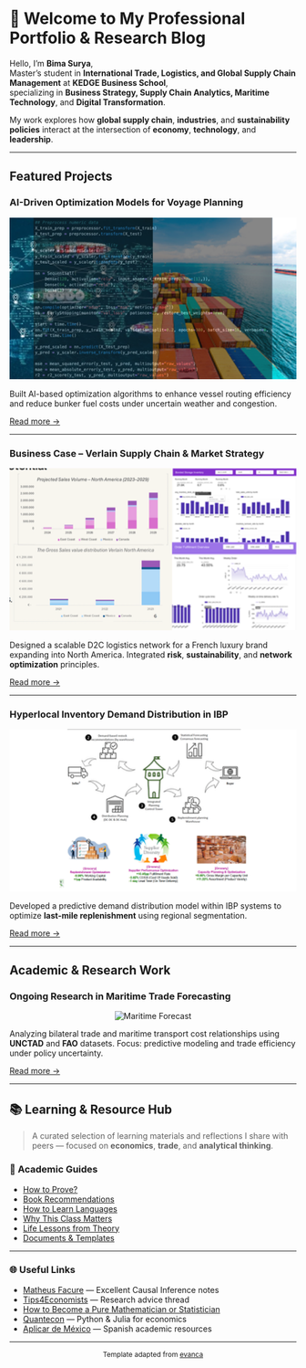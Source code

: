 # 👋 Welcome to My Professional Portfolio & Research Blog

Hello, I’m **Bima Surya**,  
Master’s student in **International Trade, Logistics, and Global Supply Chain Management** at **KEDGE Business School**,  
specializing in **Business Strategy, Supply Chain Analytics, Maritime Technology**, and **Digital Transformation**.  

My work explores how **global supply chain**, **industries**, and **sustainability policies** interact at the intersection of **economy**, **technology**, and **leadership**.

---

## Featured Projects

<div class="project-card">
<h3>AI-Driven Optimization Models for Voyage Planning</h3>
<div align="center">
  <img src="/images/ai-voyage-planner-thumb.png?raw=true" alt="AI Voyage Planning" class="project-thumb"/>
</div>
<p>Built AI-based optimization algorithms to enhance vessel routing efficiency and reduce bunker fuel costs under uncertain weather and congestion.</p>
<p><a href="/research/ai-voyage-planner">Read more →</a></p>
</div>

---

<div class="project-card">
<h3>Business Case – Verlain Supply Chain & Market Strategy</h3>
<div align="center">
  <img src="/images/verlainsupplychain-thumb.png?raw=true" alt="Verlain Business Case" class="project-thumb"/>
</div>
<p>Designed a scalable D2C logistics network for a French luxury brand expanding into North America.  
Integrated <strong>risk</strong>, <strong>sustainability</strong>, and <strong>network optimization</strong> principles.</p>
<p><a href="/projects/verlainsupplychain">Read more →</a></p>
</div>

---

<div class="project-card">
<h3>Hyperlocal Inventory Demand Distribution in IBP</h3>
<div align="center">
  <img src="/images/hyperlocal-inventory-demand-calculator-thumb.png?raw=true" alt="Hyperlocal Inventory" class="project-thumb"/>
</div>
<p>Developed a predictive demand distribution model within IBP systems to optimize <strong>last-mile replenishment</strong> using regional segmentation.</p>
<p><a href="/projects/hyperlocal-inventory">Read more →</a></p>
</div>

---

## Academic & Research Work

<div class="project-card">
<h3>Ongoing Research in Maritime Trade Forecasting</h3>
<div align="center">
  <img src="/images/maritime_forecast.png?raw=true" alt="Maritime Forecast" class="project-thumb"/>
</div>
<p>Analyzing bilateral trade and maritime transport cost relationships using <strong>UNCTAD</strong> and <strong>FAO</strong> datasets.  
Focus: predictive modeling and trade efficiency under policy uncertainty.</p>
<p><a href="/research/maritime-trade-forecast">Read more →</a></p>
</div>

---

## 📚 Learning & Resource Hub

> A curated selection of learning materials and reflections I share with peers — focused on **economics**, **trade**, and **analytical thinking**.

### 📘 Academic Guides
- [How to Prove?](/guides/prove)
- [Book Recommendations](/guides/books)
- [How to Learn Languages](/guides/languages)
- [Why This Class Matters](/guides/useful)
- [Life Lessons from Theory](/guides/theory)
- [Documents & Templates](/guides/documents)

---

### 🌐 Useful Links
- [Matheus Facure](https://matheusfacure.github.io/) — Excellent Causal Inference notes  
- [Tips4Economists](https://twitter.com/MasayukiKudamatsu/status/1689736764175202304) — Research advice thread  
- [How to Become a Pure Mathematician or Statistician](https://metacademy.org/roadmaps/rgrosse/statistics)  
- [Quantecon](https://quantecon.org) — Python & Julia for economics  
- [Aplicar de México](https://aplicardesmexico.github.io) — Spanish academic resources  

---

<p style="font-size:12px; text-align:center;">
Template adapted from <a href="https://github.com/evanca/quick-portfolio">evanca</a>
</p>
